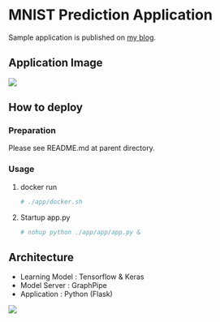 # MNIST Prediction Application



Sample application is published on [my blog](https://www.scpepper.tokyo/2019/01/16/post-244/).



## Application Image

<img class="aligncenter size-full" src="https://drive.google.com/uc?export=view&id=1-k8yK38LhMMVJ4ZZt4osTjPSafMR6xNU">


## How to deploy

### Preparation

Please see README.md at parent directory.

### Usage
1. docker run

   ```bash
   # ./app/docker.sh
   ```

1. Startup app.py

   ```bash
   # nohup python ./app/app/app.py &
   ```

   
## Architecture

- Learning Model : Tensorflow & Keras
- Model Server : GraphPipe
- Application : Python (Flask)

<img class="aligncenter size-full" src="https://drive.google.com/uc?export=view&id=1lT1dl5usZaU0laE9H1ig9tPpetn6sMiI">